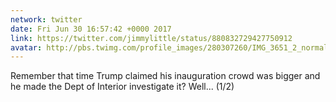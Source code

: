```yaml
---
network: twitter
date: Fri Jun 30 16:57:42 +0000 2017
link: https://twitter.com/jimmylittle/status/880832729427750912
avatar: http://pbs.twimg.com/profile_images/280307260/IMG_3651_2_normal.jpg
---
```


Remember that time Trump claimed his inauguration crowd was bigger and he made the Dept of Interior investigate it?  Well... (1/2)
